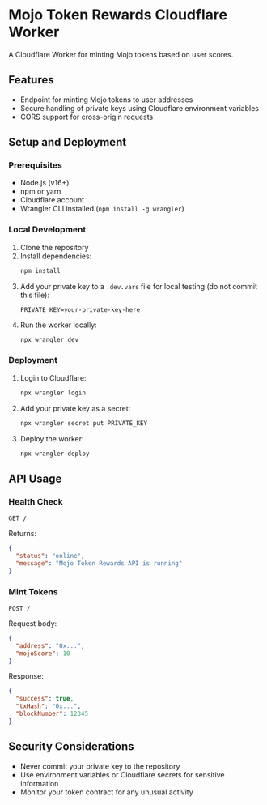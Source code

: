 # Mojo Token Rewards Cloudflare Worker

A Cloudflare Worker for minting Mojo tokens based on user scores.

## Features

- Endpoint for minting Mojo tokens to user addresses
- Secure handling of private keys using Cloudflare environment variables
- CORS support for cross-origin requests

## Setup and Deployment

### Prerequisites

- Node.js (v16+)
- npm or yarn
- Cloudflare account
- Wrangler CLI installed (`npm install -g wrangler`)

### Local Development

1. Clone the repository
2. Install dependencies:
   ```bash
   npm install
   ```
3. Add your private key to a `.dev.vars` file for local testing (do not commit this file):
   ```
   PRIVATE_KEY=your-private-key-here
   ```
4. Run the worker locally:
   ```bash
   npx wrangler dev
   ```

### Deployment

1. Login to Cloudflare:
   ```bash
   npx wrangler login
   ```

2. Add your private key as a secret:
   ```bash
   npx wrangler secret put PRIVATE_KEY
   ```

3. Deploy the worker:
   ```bash
   npx wrangler deploy
   ```

## API Usage

### Health Check
```
GET /
```

Returns:
```json
{
  "status": "online",
  "message": "Mojo Token Rewards API is running"
}
```

### Mint Tokens
```
POST /
```

Request body:
```json
{
  "address": "0x...",
  "mojoScore": 10
}
```

Response:
```json
{
  "success": true,
  "txHash": "0x...",
  "blockNumber": 12345
}
```

## Security Considerations

- Never commit your private key to the repository
- Use environment variables or Cloudflare secrets for sensitive information
- Monitor your token contract for any unusual activity 